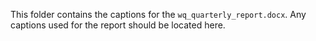 This folder contains the captions for the `wq_quarterly_report.docx`. Any captions used for the report should be located here.
